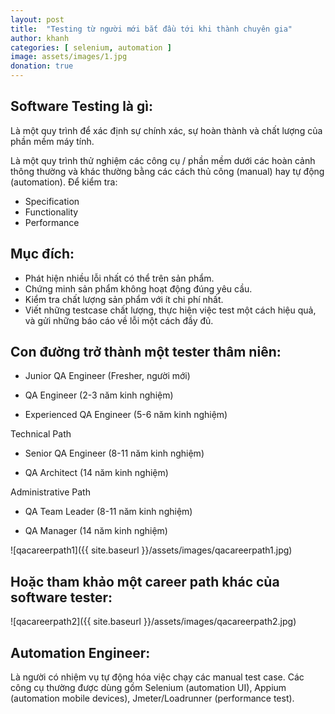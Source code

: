 ```yaml
---
layout: post
title:  "Testing từ người mới bắt đầu tới khi thành chuyên gia"
author: khanh
categories: [ selenium, automation ]
image: assets/images/1.jpg
donation: true
---
```

## Software Testing là gì:

Là một quy trình để xác định sự chính xác, sự hoàn thành và chất lượng của phần mềm máy tính.

Là một quy trình thử nghiệm các công cụ / phần mềm dưới các hoàn cảnh thông thường và khác thường bằng các cách thủ công (manual) hay tự động (automation). Để kiểm tra:

+ Specification
+ Functionality
+ Performance

## Mục đích:

+ Phát hiện nhiều lỗi nhất có thể trên sản phẩm.
+ Chứng minh sản phẩm không hoạt động đúng yêu cầu.
+ Kiểm tra chất lượng sản phẩm với ít chi phí nhất.
+ Viết những testcase chất lượng, thực hiện việc test một cách hiệu quả, và gửi những báo cáo về lỗi một cách đầy đủ.

## Con đường trở thành một tester thâm niên:

+ Junior QA Engineer (Fresher, người mới)

+ QA Engineer (2-3 năm kinh nghiệm)

+ Experienced QA Engineer (5-6 năm kinh nghiệm)

Technical Path

+ Senior QA Engineer (8-11 năm kinh nghiệm)

+ QA Architect (14 năm kinh nghiệm)

Administrative Path

+ QA Team Leader (8-11 năm kinh nghiệm)

+ QA Manager (14 năm kinh nghiệm)

![qacareerpath1]({{ site.baseurl }}/assets/images/qacareerpath1.jpg)

## Hoặc tham khảo một career path khác của software tester:

![qacareerpath2]({{ site.baseurl }}/assets/images/qacareerpath2.jpg)

## Automation Engineer: 
Là người có nhiệm vụ tự động hóa việc chạy các manual test case. Các công cụ thường được dùng gồm Selenium (automation UI), Appium (automation mobile devices), Jmeter/Loadrunner (performance test).
